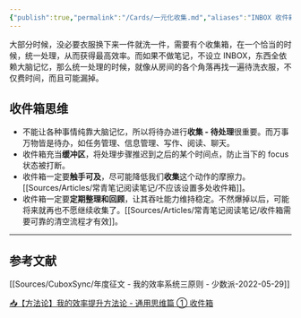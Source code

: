 ```yaml
---
{"publish":true,"permalink":"/Cards/一元化收集.md","aliases":"INBOX 收件箱 收集箱 📥 Inbox","title":"一元化收集","created":"2025-06-06","modified":"2025-06-06","published":"2025-07-29T23:04:03.518+08:00","cssclasses":""}
---
```



大部分时候，没必要衣服换下来一件就洗一件，需要有个收集箱，在一个恰当的时候，统一处理，从而获得最高效率。而如果不做笔记，不设立 INBOX，东西全依赖大脑记忆，那么统一处理的时候，就像从房间的各个角落再找一遍待洗衣服，不仅费时间，而且可能漏掉。

## 收件箱思维

- 不能让各种事情纯靠大脑记忆，所以将待办进行**收集 - 待处理**很重要。而万事万物皆是待办，如任务管理、信息管理、写作、阅读、聊天。
- 收件箱充当**缓冲区**，将处理步骤推迟到之后的某个时间点，防止当下的 focus 状态被打断。
- 收件箱一定要**触手可及**，尽可能降低我们**收集**这个动作的摩擦力。[[Sources/Articles/常青笔记阅读笔记/不应该设置多处收件箱]]。
- 收件箱一定要**定期整理和回顾**，让其吞吐能力维持稳定。不然爆掉以后，可能将来就再也不愿继续收集了。[[Sources/Articles/常青笔记阅读笔记/收件箱需要可靠的清空流程才有效]]。

---

## 参考文献

[[Sources/CuboxSync/年度征文 - 我的效率系统三原则 - 少数派-2022-05-29]]

[📥【方法论】我的效率提升方法论 - 通用思维篇 ① 收件箱](https://imageslr.com/2021/efficiency-01.html)